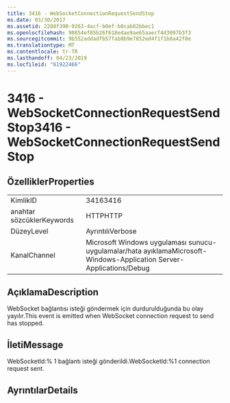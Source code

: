 ```yaml
---
title: 3416 - WebSocketConnectionRequestSendStop
ms.date: 03/30/2017
ms.assetid: 2288f390-9263-4acf-b0ef-b0cab82bbec1
ms.openlocfilehash: 90854ef85b26f618edae9ae65aaecf4d3097b3f3
ms.sourcegitcommit: 9b552addadfb57fab0b9e7852ed4f1f1b8a42f8e
ms.translationtype: MT
ms.contentlocale: tr-TR
ms.lasthandoff: 04/23/2019
ms.locfileid: "61922466"
---
```

# <a name="3416---websocketconnectionrequestsendstop"></a><span data-ttu-id="4a679-102">3416 - WebSocketConnectionRequestSendStop</span><span class="sxs-lookup"><span data-stu-id="4a679-102">3416 - WebSocketConnectionRequestSendStop</span></span>
## <a name="properties"></a><span data-ttu-id="4a679-103">Özellikler</span><span class="sxs-lookup"><span data-stu-id="4a679-103">Properties</span></span>  
  
|||  
|-|-|  
|<span data-ttu-id="4a679-104">Kimlik</span><span class="sxs-lookup"><span data-stu-id="4a679-104">ID</span></span>|<span data-ttu-id="4a679-105">3416</span><span class="sxs-lookup"><span data-stu-id="4a679-105">3416</span></span>|  
|<span data-ttu-id="4a679-106">anahtar sözcükler</span><span class="sxs-lookup"><span data-stu-id="4a679-106">Keywords</span></span>|<span data-ttu-id="4a679-107">HTTP</span><span class="sxs-lookup"><span data-stu-id="4a679-107">HTTP</span></span>|  
|<span data-ttu-id="4a679-108">Düzey</span><span class="sxs-lookup"><span data-stu-id="4a679-108">Level</span></span>|<span data-ttu-id="4a679-109">Ayrıntılı</span><span class="sxs-lookup"><span data-stu-id="4a679-109">Verbose</span></span>|  
|<span data-ttu-id="4a679-110">Kanal</span><span class="sxs-lookup"><span data-stu-id="4a679-110">Channel</span></span>|<span data-ttu-id="4a679-111">Microsoft Windows uygulaması sunucu-uygulamalar/hata ayıklama</span><span class="sxs-lookup"><span data-stu-id="4a679-111">Microsoft-Windows-Application Server-Applications/Debug</span></span>|  
  
## <a name="description"></a><span data-ttu-id="4a679-112">Açıklama</span><span class="sxs-lookup"><span data-stu-id="4a679-112">Description</span></span>  
 <span data-ttu-id="4a679-113">WebSocket bağlantısı isteği göndermek için durdurulduğunda bu olay yayılır.</span><span class="sxs-lookup"><span data-stu-id="4a679-113">This event is emitted when WebSocket connection request to send has stopped.</span></span>  
  
## <a name="message"></a><span data-ttu-id="4a679-114">İleti</span><span class="sxs-lookup"><span data-stu-id="4a679-114">Message</span></span>  
 <span data-ttu-id="4a679-115">WebSocketId:% 1 bağlantı isteği gönderildi.</span><span class="sxs-lookup"><span data-stu-id="4a679-115">WebSocketId:%1 connection request sent.</span></span>  
  
## <a name="details"></a><span data-ttu-id="4a679-116">Ayrıntılar</span><span class="sxs-lookup"><span data-stu-id="4a679-116">Details</span></span>

